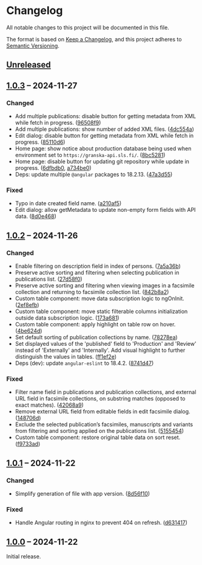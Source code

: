 # Changelog

All notable changes to this project will be documented in this file.

The format is based on [Keep a Changelog](https://keepachangelog.com/), and this project adheres to [Semantic Versioning](https://semver.org/spec/v2.0.0.html).



## [Unreleased]



## [1.0.3] – 2024-11-27

### Changed

- Add multiple publications: disable button for getting metadata from XML while fetch in progress. ([96508f9](https://github.com/slsfi/digital-edition-cms-vincent/commit/96508f933206cec1092ece33f98ac4ad356f9639))
- Add multiple publications: show number of added XML files. ([4dc554a](https://github.com/slsfi/digital-edition-cms-vincent/commit/4dc554ab19b4a984312d6fdebec7357c43a08120))
- Edit dialog: disable button for getting metadata from XML while fetch in progress. ([85110d6](https://github.com/slsfi/digital-edition-cms-vincent/commit/85110d64b1bc800b33b04b6f9af4cfe084567e0f))
- Home page: show notice about production database being used when environment set to `https://granska-api.sls.fi/`. ([8bc5281](https://github.com/slsfi/digital-edition-cms-vincent/commit/8bc528148fef5a31b38d626b0cb99c8ff8fb8600))
- Home page: disable button for updating git repository while update in progress. ([6dfbdb0](https://github.com/slsfi/digital-edition-cms-vincent/commit/6dfbdb0b95d9ea87ca230902e2d4a33a38efd4a1), [a734be0](https://github.com/slsfi/digital-edition-cms-vincent/commit/a734be021f65fb29077842be304391fde163a699))
- Deps: update multiple `@angular` packages to 18.2.13. ([47a3d55](https://github.com/slsfi/digital-edition-cms-vincent/commit/47a3d55fb5fda07c60f1e67bfd10b559a6f186e0))

### Fixed

- Typo in date created field name. ([a210af5](https://github.com/slsfi/digital-edition-cms-vincent/commit/a210af5da9f4a6dae525ba5862fbc944f6cddd6a))
- Edit dialog: allow getMetadata to update non-empty form fields with API data. ([8d0e468](https://github.com/slsfi/digital-edition-cms-vincent/commit/8d0e4685fcb7eb0969a1f158cffe8aeba7c6d9ee))



## [1.0.2] – 2024-11-26

### Changed

- Enable filtering on description field in index of persons. ([7a5a36b](https://github.com/slsfi/digital-edition-cms-vincent/commit/7a5a36b6212e68ddbd86a6a4af004f04b6a753a3))
- Preserve active sorting and filtering when selecting publication in publications list. ([27d58f0](https://github.com/slsfi/digital-edition-cms-vincent/commit/27d58f0d5df8d7274a0f886322bf1237803fc45b))
- Preserve active sorting and filtering when viewing images in a facsimile collection and returning to facsimile collection list. ([842b8a2](https://github.com/slsfi/digital-edition-cms-vincent/commit/842b8a28dd2591b42a4bd2817c2026c40efed494))
- Custom table component: move data subscription logic to ngOnInit. ([2ef8efb](https://github.com/slsfi/digital-edition-cms-vincent/commit/2ef8efb6c1ea43d3b60bb54a747302d0e35383e7))
- Custom table component: move static filterable columns initialization outside data subscription logic. ([173a681](https://github.com/slsfi/digital-edition-cms-vincent/commit/173a6810e1e6c1d59d1cdba916ce5098790ece82))
- Custom table component: apply highlight on table row on hover. ([4be624d](https://github.com/slsfi/digital-edition-cms-vincent/commit/4be624dacf726d73f79f90e39142e38e4b3f3f8c))
- Set default sorting of publication collections by name. ([78278ea](https://github.com/slsfi/digital-edition-cms-vincent/commit/78278eae8ea0e19bd58e15fdbd2e554de06a0dd6))
- Set displayed values of the 'published' field to 'Production' and 'Review' instead of 'Externally' and 'Internally'. Add visual highlight to further distinguish the values in tables. ([ff1ef2e](https://github.com/slsfi/digital-edition-cms-vincent/commit/ff1ef2e86120bbc44759fafc5bb7ea960631df25))
- Deps (dev): update `angular-eslint` to 18.4.2. ([8741d47](https://github.com/slsfi/digital-edition-cms-vincent/commit/8741d479755635dd1be668cf9ddd31a0836a1121))

### Fixed

- Filter name field in publications and publication collections, and external URL field in facsimile collections, on substring matches (opposed to exact matches). ([42068a9](https://github.com/slsfi/digital-edition-cms-vincent/commit/42068a9e220fb3fd6f5e1c7dd1d961354317dbf3))
- Remove external URL field from editable fields in edit facsimile dialog. ([148706d](https://github.com/slsfi/digital-edition-cms-vincent/commit/148706d6fe4e24dffabd37a2f72a70c83a9fbd02))
- Exclude the selected publication’s facsimiles, manuscripts and variants from filtering and sorting applied on the publications list. ([5155454](https://github.com/slsfi/digital-edition-cms-vincent/commit/51554544968fe34086a599e7ab2ac973921999b5))
- Custom table component: restore original table data on sort reset. ([f9733ad](https://github.com/slsfi/digital-edition-cms-vincent/commit/f9733ad616a7e9099bbda2b109f36598d1039caa))



## [1.0.1] – 2024-11-22

### Changed

- Simplify generation of file with app version. ([8d56f10](https://github.com/slsfi/digital-edition-cms-vincent/commit/8d56f10be55e7620c4c8f98972cc3955302347c9))

### Fixed

- Handle Angular routing in nginx to prevent 404 on refresh. ([d631417](https://github.com/slsfi/digital-edition-cms-vincent/commit/d63141783ebe78e16770dd252610aca5b144b49a))



## [1.0.0] – 2024-11-22

Initial release.



[unreleased]: https://github.com/slsfi/digital-edition-cms-vincent/compare/1.0.3...HEAD
[1.0.3]: https://github.com/slsfi/digital-edition-cms-vincent/compare/1.0.2...1.0.3
[1.0.2]: https://github.com/slsfi/digital-edition-cms-vincent/compare/1.0.1...1.0.2
[1.0.1]: https://github.com/slsfi/digital-edition-cms-vincent/compare/1.0.0...1.0.1
[1.0.0]: https://github.com/slsfi/digital-edition-cms-vincent/releases/tag/1.0.0
